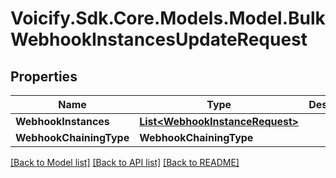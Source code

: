 # Voicify.Sdk.Core.Models.Model.BulkWebhookInstancesUpdateRequest
## Properties

Name | Type | Description | Notes
------------ | ------------- | ------------- | -------------
**WebhookInstances** | [**List&lt;WebhookInstanceRequest&gt;**](WebhookInstanceRequest.md) |  | [optional] 
**WebhookChainingType** | **WebhookChainingType** |  | [optional] 

[[Back to Model list]](../README.md#documentation-for-models) [[Back to API list]](../README.md#documentation-for-api-endpoints) [[Back to README]](../README.md)


